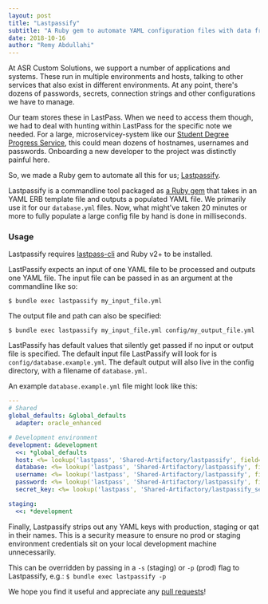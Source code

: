```yaml
---
layout: post
title: "Lastpassify"
subtitle: "A Ruby gem to automate YAML configuration files with data from LastPass"
date: 2018-10-16
author: "Remy Abdullahi"
---
```


At ASR Custom Solutions, we support a number of applications and systems. These run in multiple environments and hosts, talking to other services that also exist in different environments. At any point, there's dozens of passwords, secrets, connection strings and other configurations we have to manage.

Our team stores these in LastPass. When we need to access them though, we had to deal with hunting within LastPass for the specific note we needed. For a large, microservicey-system like our [Student Degree Progress Service](https://sdp.dl.umn.edu/), this could mean dozens of hostnames, usernames and passwords. Onboarding a new developer to the project was distinctly painful here.

So, we made a Ruby gem to automate all this for us; [Lastpassify](https://github.com/umn-asr/lastpassify).

Lastpassify is a commandline tool packaged as [a Ruby gem](https://rubygems.org/gems/lastpassify) that takes in an YAML ERB template file and outputs a populated YAML file. We primarily use it for our `database.yml` files. Now, what might've taken 20 minutes or more to fully populate a large config file by hand is done in milliseconds.

### Usage

Lastpassify requires [lastpass-cli](https://github.com/lastpass/lastpass-cli) and Ruby v2+ to be installed.

LastPassify expects an input of one YAML file to be processed and outputs one YAML file. The input file can be passed in as an argument at the commandline like so:

`$ bundle exec lastpassify my_input_file.yml`

The output file and path can also be specified:

`$ bundle exec lastpassify my_input_file.yml config/my_output_file.yml`

LastPassify has default values that silently get passed if no input or output file is specified. The default input file LastPassify will look for is `config/database.example.yml`. The default output will also live in the config directory, with a filename of `database.yml`.

An example `database.example.yml` file might look like this:

```yaml
---
# Shared
global_defaults: &global_defaults
  adapter: oracle_enhanced

# Development environment
development: &development
  <<: *global_defaults
  host: <%= lookup('lastpass', 'Shared-Artifactory/lastpassify', field='Hostname') %>
  database: <%= lookup('lastpass', 'Shared-Artifactory/lastpassify', field='Database') %>
  username: <%= lookup('lastpass', 'Shared-Artifactory/lastpassify', field='username') %>
  password: <%= lookup('lastpass', 'Shared-Artifactory/lastpassify', field='password') %>
  secret_key: <%= lookup('lastpass', 'Shared-Artifactory/lastpassify_secret_key', field='Secret Key') %>

staging:
  <<: *development
```

Finally, Lastpassify strips out any YAML keys with production, staging or qat in their names. This is a security measure to ensure no prod or staging environment credentials sit on your local development machine unnecessarily.

This can be overridden by passing in a `-s` (staging) or `-p` (prod) flag to Lastpassify, e.g.: `$ bundle exec lastpassify -p`

We hope you find it useful and appreciate any [pull requests](https://github.com/umn-asr/lastpassify/)!
